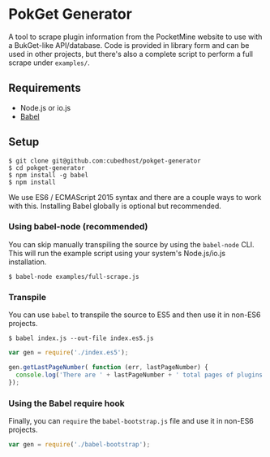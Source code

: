 # PokGet Generator
A tool to scrape plugin information from the PocketMine website to use with a BukGet-like API/database. Code is provided in library form and can be used in other projects, but there's also a complete script to perform a full scrape under `examples/`.

## Requirements
- Node.js or io.js
- [Babel](http://babeljs.io)

## Setup
```shell
$ git clone git@github.com:cubedhost/pokget-generator
$ cd pokget-generator
$ npm install -g babel
$ npm install
```

We use ES6 / ECMAScript 2015 syntax and there are a couple ways to work with this. Installing Babel globally is optional but recommended.

### Using babel-node (recommended)
You can skip manually transpiling the source by using the `babel-node` CLI. This will run the example script using your system's Node.js/io.js installation.
```shell
$ babel-node examples/full-scrape.js
```

### Transpile
You can use `babel` to transpile the source to ES5 and then use it in non-ES6 projects.
```shell
$ babel index.js --out-file index.es5.js
```
```javascript
var gen = require('./index.es5');

gen.getLastPageNumber( function (err, lastPageNumber) {
  console.log('There are ' + lastPageNumber + ' total pages of plugins!');
});
```

### Using the Babel require hook
Finally, you can `require` the `babel-bootstrap.js` file and use it in non-ES6 projects.
```javascript
var gen = require('./babel-bootstrap');
```
